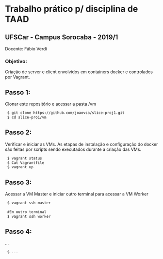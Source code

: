 # Trabalho prático p/ disciplina de TAAD
## UFSCar - Campus Sorocaba - 2019/1
Docente: Fábio Verdi

### Objetivo:
 Criação de server e client envolvidos em containers docker e controlados por Vagrant.

## Passo 1:
Clonar este repositório e acessar a pasta /vm

```markdown
 $ git clone https://github.com/joaovsa/slice-proj1.git
 $ cd slice-pro1/vm
```

## Passo 2:
Verificar e iniciar as VMs. As etapas de instalação e configuração do docker são feitas por scripts sendo executados durante a criação das VMs.

```markdown
 $ vagrant status
 $ Cat Vagrantfile
 $ vagrant up
```

## Passo 3:
 Acessar a VM Master e iniciar outro terminal para acessar a VM Worker

```markdown
 $ vagrant ssh master
 
 #Em outro terminal
 $ vagrant ssh worker
```

## Passo 4:
 ...

```markdown
 $ ...
```
